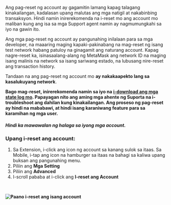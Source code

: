 Ang pag-reset ng account ay gagamitin lamang kapag talagang kinakailangan, kadalasan upang malutas ang mga natigil at nakabinbing transaksyon. Hindi namin inirerekomenda na i-reset mo ang account mo maliban kung ang isa sa mga Support agent namin ay nagmumungkahi sa iyo na gawin ito.


Ang mga pag-reset ng account ay pangunahing inilalaan para sa mga developer, na maaaring maging kapaki-pakinabang na mag-reset ng isang test network habang patuloy na ginagamit ang naturang account. Kapag nagre-reset ka, isinasaalang-alang ng MetaMask ang network ID na maging isang malinis na network sa isang sariwang estado, na lubusang nire-reset ang transaction history.


Tandaan na ang pag-reset ng account mo **ay nakakaapekto lang sa kasalukuyang network**.


**Bago mag-reset, inirerekomenda namin sa iyo na [i-download ang mga state log mo](https://support.metamask.io/hc/en-us/articles/360015290092). Papayagan nito ang aming mga ahente ng Suporta na i-troubleshoot ang dahilan kung kinakailangan. Ang proseso ng pag-reset ay hindi na mababawi, at hindi isang karaniwang feature para sa karamihan ng mga user.**


#### ***Hindi ka mawawalan ng halaga sa iyong mga account.***


### Upang i-reset ang account:


1. Sa Extension, i-click ang icon ng account sa kanang sulok sa itaas. Sa Mobile, i-tap ang icon na hamburger sa itaas na bahagi sa kaliwa upang buksan ang pangunahing menu.
2. Piliin ang **Mga Setting**
3. Piliin ang **Advanced**
4. I-scroll pababa at i-click ang **I-reset ang Account**


 


**![Paano i-reset ang isang account](https://support.metamask.io/hc/article_attachments/9186048730139/How_to_reset_an_account.gif)**

